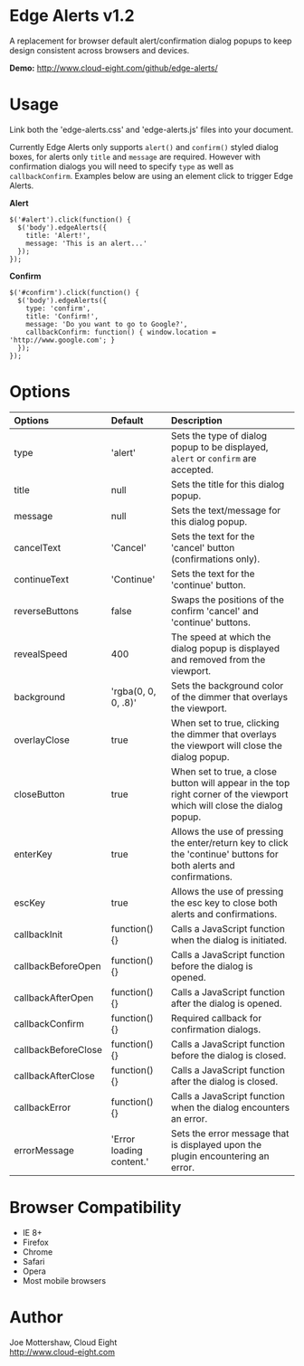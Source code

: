 Edge Alerts v1.2
================

A replacement for browser default alert/confirmation dialog popups to keep design consistent across browsers and devices.

**Demo:** http://www.cloud-eight.com/github/edge-alerts/


Usage
=====

Link both the 'edge-alerts.css' and 'edge-alerts.js' files into your document.

Currently Edge Alerts only supports `alert()` and `confirm()` styled dialog boxes, for alerts only `title` and `message` are required.
However with confirmation dialogs you will need to specify `type` as well as `callbackConfirm`.
Examples below are using an element click to trigger Edge Alerts.

**Alert**

```
$('#alert').click(function() {
  $('body').edgeAlerts({
    title: 'Alert!',
    message: 'This is an alert...'
  });
});
```

**Confirm**

```
$('#confirm').click(function() {
  $('body').edgeAlerts({
    type: 'confirm',
    title: 'Confirm!',
    message: 'Do you want to go to Google?',
    callbackConfirm: function() { window.location = 'http://www.google.com'; }
  });
});
```


Options
=======

| Options             | Default                  | Description |
|:--------------------|:-------------------------|:------------|
| type                | 'alert'                  | Sets the type of dialog popup to be displayed, `alert` or `confirm` are accepted. |
| title               | null                     | Sets the title for this dialog popup. |
| message             | null                     | Sets the text/message for this dialog popup. |
| cancelText          | 'Cancel'                 | Sets the text for the 'cancel' button (confirmations only). |
| continueText        | 'Continue'               | Sets the text for the 'continue' button. |
| reverseButtons      | false                    | Swaps the positions of the confirm 'cancel' and 'continue' buttons. |
| revealSpeed         | 400                      | The speed at which the dialog popup is displayed and removed from the viewport. |
| background          | 'rgba(0, 0, 0, .8)'      | Sets the background color of the dimmer that overlays the viewport. |
| overlayClose        | true                     | When set to true, clicking the dimmer that overlays the viewport will close the dialog popup. |
| closeButton         | true                     | When set to true, a close button will appear in the top right corner of the viewport which will close the dialog popup. |
| enterKey            | true                     | Allows the use of pressing the enter/return key to click the 'continue' buttons for both alerts and confirmations. |
| escKey              | true                     | Allows the use of pressing the esc key to close both alerts and confirmations. |
| callbackInit        | function() {}            | Calls a JavaScript function when the dialog is initiated. |
| callbackBeforeOpen  | function() {}            | Calls a JavaScript function before the dialog is opened. |
| callbackAfterOpen   | function() {}            | Calls a JavaScript function after the dialog is opened. |
| callbackConfirm     | function() {}            | Required callback for confirmation dialogs. |
| callbackBeforeClose | function() {}            | Calls a JavaScript function before the dialog is closed. |
| callbackAfterClose  | function() {}            | Calls a JavaScript function after the dialog is closed. |
| callbackError       | function() {}            | Calls a JavaScript function when the dialog encounters an error. |
| errorMessage        | 'Error loading content.' | Sets the error message that is displayed upon the plugin encountering an error. |


Browser Compatibility
=====================

<ul>
	<li>IE 8+</li>
	<li>Firefox</li>
	<li>Chrome</li>
	<li>Safari</li>
	<li>Opera</li>
	<li>Most mobile browsers</li>
</ul>


Author
======

Joe Mottershaw, Cloud Eight<br />
http://www.cloud-eight.com